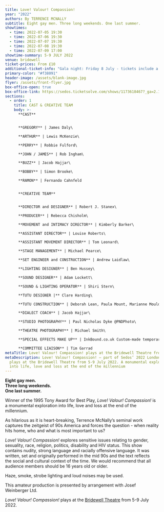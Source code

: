 ```yaml
---
title: Love! Valour! Compassion!
year: "2022"
authors: By TERRENCE MCNALLY
subtitle: Eight gay men. Three long weekends. One last summer.
showtimes:
  - time: 2022-07-05 19:30
  - time: 2022-07-06 19:30
  - time: 2022-07-07 19:30
  - time: 2022-07-08 19:30
  - time: 2022-07-09 17:00
showtime-summary: 5-9 JULY 2022
venue: bridewell
ticket-prices: From £10
additional-ticket-info: "Gala night: Friday 8 July - tickets include a glass of fizz and programme"
primary-color: "#f38091"
header-image: /assets/blank-image.jpg
flyer: /assets/front-flyer.jpg
box-office-open: true
box-office-link: https://sedos.ticketsolve.com/shows/1173618467?_ga=2.141227634.1119549998.1649320790-1224974029.1649320790
sections:
  - order: 1
    title: CAST & CREATIVE TEAM
    body: >-
      **CAST**


      **GREGORY** | James Daly\

      **ARTHUR** | Lewis McKenzie\

      **PERRY** | Robbie Fulford\

      **JOHN / JAMES** | Rob Ingham\

      **BUZZ** | Jacob Hajjar\

      **BOBBY** | Simon Brooke\

      **RAMON** | Fernando Cahnfeld


      **CREATIVE TEAM**


      **DIRECTOR and DESIGNER** | Robert J. Stanex\

      **PRODUCER** | Rebecca Chisholm\

      **MOVEMENT and INTIMACY DIRECTOR** | Kimberly Barker\

      **ASSISTANT DIRECTOR** | Louise Roberts\

      **ASSISTANT MOVEMENT DIRECTOR** | Tom Leonard\

      **STAGE MANAGEMENT** | Michael Pearce\

      **SET ENGINEER and CONSTRUCTION** | Andrew Laidlaw\

      **LIGHTING DESIGNER** | Ben Hussey\

      **SOUND DESIGNER** | Adam Lockett\

      **SOUND & LIGHTING OPERATOR** | Shiri Stern\

      **TUTU DESIGNER |** Clare Harding\

      **TUTU CONSTRUCTION** | Deborah Lean, Paula Mount, Marianne Moulder-McPhee\

      **DIALECT COACH** | Jacob Hajjar\

      **STUDIO PHOTOGRAPHY** | Paul Nicholas Dyke @PNDPhoto\

      **THEATRE PHOTOGRAPHY** | Michael Smith\

      **SPECIAL EFFECTS MAKE UP** | InkBound.co.uk Custom-made temporary tattoos\

      **COMMITTEE LIAISON** | Tim Garrad
metaTitle: Love! Valour! Compassion! plays at the Bridewell Theatre from 5-9 July 2022
metaDescription: Love! Valour! Compassion! – part of Sedos’ 2022 London season –
  plays at the Bridewell Theatre from 5-9 July 2022. A monumental exploration
  into life, love and loss at the end of the millennium
---
```

**Eight gay men.**\
**Three long weekends.**\
**One last summer.**

Winner of the 1995 Tony Award for Best Play, *Love! Valour! Compassion!* is a monumental exploration into life, love and loss at the end of the millennium.

As hilarious as it is heart-breaking, Terrence McNally’s seminal work captures the zeitgeist of 90s America and forces the question - when reality hits home, who and what is most important to us?

*Love! Valour! Compassion!* explores sensitive issues relating to gender, sexuality, race, religion, politics, disability and HIV status. This show contains nudity, strong language and racially offensive language. It was written, set and originally performed in the mid 90s and the text reflects the social and cultural context of the time. We would recommend that all audience members should be 16 years old or older. 

Haze, smoke, strobe lighting and loud noises may be used.



This amateur production is presented by arrangement with Josef Weinberger Ltd. 

*Love! Valour! Compassion!* plays at the [Bridewell Theatre](https://sedos.co.uk/venues/bridewell) from 5-9 July 2022.